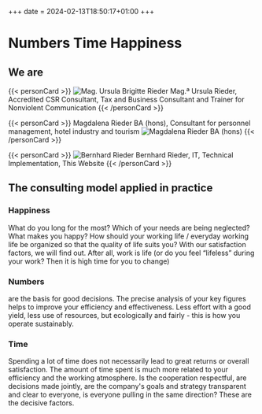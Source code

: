 +++
date = 2024-02-13T18:50:17+01:00
+++
# Numbers Time Happiness

## We are

{{< personCard >}}
![Mag. Ursula Brigitte Rieder](/img/UschiBild_unbearbeitet_KJA_6614_(Mittel).jpg)
Mag.ª Ursula Rieder, Accredited CSR Consultant, Tax and Business Consultant and Trainer for Nonviolent Communication
{{< /personCard >}}

{{< personCard >}}
Magdalena Rieder BA (hons), Consultant for personnel management, hotel industry and tourism
![Magdalena Rieder BA (hons)](/img/MagdalenaBild_unbearbeitet_DSC_1450_(Mittel).JPG)
{{< /personCard >}}

{{< personCard >}}
![Bernhard Rieder](/img/BernhardBild_unbearbeitet_KJB_8272_(Mittel).JPG)
Bernhard Rieder, IT, Technical Implementation, This Website
{{< /personCard >}}

## The consulting model applied in practice

### Happiness  

What do you long for the most? Which of your needs are being neglected? What makes you happy? How should your working life / everyday working life be organized so that the quality of life suits you?  With our satisfaction factors, we will find out. After all, work is life (or do you feel “lifeless” during your work? Then it is high time for you to change)

### Numbers

are the basis for good decisions. The precise analysis of your key figures helps to improve your efficiency and effectiveness. Less effort with a good yield, less use of resources, but ecologically and fairly - this is how you operate sustainably.

### Time

Spending a lot of time does not necessarily lead to great returns or overall satisfaction. The amount of time spent is much more related to your efficiency and the working atmosphere. Is the cooperation respectful, are decisions made jointly, are the company's goals and strategy transparent and clear to everyone, is everyone pulling in the same direction? These are the decisive factors.
